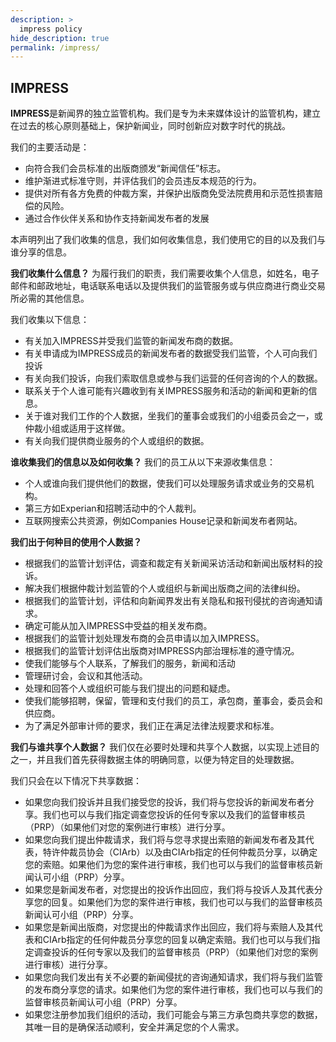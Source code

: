 ```yaml
---
description: >
  impress policy
hide_description: true
permalink: /impress/
---
```


## IMPRESS

**IMPRESS**是新闻界的独立监管机构。我们是专为未来媒体设计的监管机构，建立在过去的核心原则基础上，保护新闻业，同时创新应对数字时代的挑战。

我们的主要活动是：

- 向符合我们会员标准的出版商颁发“新闻信任”标志。
- 维护渐进式标准守则，并评估我们的会员违反本规范的行为。
- 提供对所有各方免费的仲裁方案，并保护出版商免受法院费用和示范性损害赔偿的风险。
- 通过合作伙伴关系和协作支持新闻发布者的发展

本声明列出了我们收集的信息，我们如何收集信息，我们使用它的目的以及我们与谁分享的信息。 

**我们收集什么信息？**
为履行我们的职责，我们需要收集个人信息，如姓名，电子邮件和邮政地址，电话联系电话以及提供我们的监管服务或与供应商进行商业交易所必需的其他信息。

我们收集以下信息： 

- 有关加入IMPRESS并受我们监管的新闻发布商的数据。
- 有关申请成为IMPRESS成员的新闻发布者的数据受我们监管，个人可向我们投诉
- 有关向我们投诉，向我们索取信息或参与我们运营的任何咨询的个人的数据。
- 联系关于个人谁可能有兴趣收到有关IMPRESS服务和活动的新闻和更新的信息。
- 关于谁对我们工作的个人数据，坐我们的董事会或我们的小组委员会之一，或仲裁小组或适用于这样做。
- 有关向我们提供商业服务的个人或组织的数据。

**谁收集我们的信息以及如何收集？**
我们的员工从以下来源收集信息：

- 个人或谁向我们提供他们的数据，使我们可以处理服务请求或业务的交易机构。
- 第三方如Experian和招聘活动中的个人裁判。
- 互联网搜索公共资源，例如Companies House记录和新闻发布者网站。  

**我们出于何种目的使用个人数据？**

- 根据我们的监管计划评估，调查和裁定有关新闻采访活动和新闻出版材料的投诉。
- 解决我们根据仲裁计划监管的个人或组织与新闻出版商之间的法律纠纷。
- 根据我们的监管计划，评估和向新闻界发出有关隐私和报刊侵扰的咨询通知请求。
- 确定可能从加入IMPRESS中受益的相关发布商。
- 根据我们的监管计划处理发布商的会员申请以加入IMPRESS。
- 根据我们的监管计划评估出版商对IMPRESS内部治理标准的遵守情况。
- 使我们能够与个人联系，了解我们的服务，新闻和活动
- 管理研讨会，会议和其他活动。
- 处理和回答个人或组织可能与我们提出的问题和疑虑。
- 使我们能够招聘，保留，管理和支付我们的员工，承包商，董事会，委员会和供应商。 
- 为了满足外部审计师的要求，我们正在满足法律法规要求和标准。

**我们与谁共享个人数据？**
我们仅在必要时处理和共享个人数据，以实现上述目的之一，并且我们首先获得数据主体的明确同意，以便为特定目的处理数据。

我们只会在以下情况下共享数据：

- 如果您向我们投诉并且我们接受您的投诉，我们将与您投诉的新闻发布者分享。我们也可以与我们指定调查您投诉的任何专家以及我们的监督审核员（PRP）（如果他们对您的案例进行审核）进行分享。 
- 如果您向我们提出仲裁请求，我们将与您寻求提出索赔的新闻发布者及其代表，特许仲裁员协会（CIArb）以及由CIArb指定的任何仲裁员分享，以确定您的索赔。如果他们为您的案件进行审核，我们也可以与我们的监督审核员新闻认可小组（PRP）分享。 
- 如果您是新闻发布者，对您提出的投诉作出回应，我们将与投诉人及其代表分享您的回复。如果他们为您的案件进行审核，我们也可以与我们的监督审核员新闻认可小组（PRP）分享。 
- 如果您是新闻出版商，对您提出的仲裁请求作出回应，我们将与索赔人及其代表和CIArb指定的任何仲裁员分享您的回复以确定索赔。我们也可以与我们指定调查投诉的任何专家以及我们的监督审核员（PRP）（如果他们对您的案例进行审核）进行分享。 
- 如果您向我们发出有关不必要的新闻侵扰的咨询通知请求，我们将与我们监管的发布商分享您的请求。如果他们为您的案件进行审核，我们也可以与我们的监督审核员新闻认可小组（PRP）分享。 
- 如果您注册参加我们组织的活动，我们可能会与第三方承包商共享您的数据，其唯一目的是确保活动顺利，安全并满足您的个人需求。